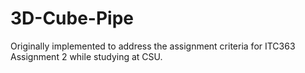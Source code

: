 3D-Cube-Pipe
============

Originally implemented to address the assignment criteria for ITC363 Assignment 2 while studying at CSU.
